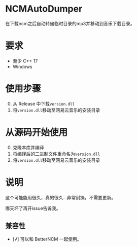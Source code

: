 # NCMAutoDumper

在下载ncm之后自动转储临时目录的mp3并移动到音乐下载目录。

# 要求
- 至少 C++ 17
- Windows

# 使用步骤
0. 从 Release 中下载`version.dll`
1. 将`version.dll`移动至网易云音乐的安装目录

# 从源码开始使用
0. 克隆本库并编译
1. 将编译后的二进制文件重命名为`version.dll`
2. 将`version.dll`移动至网易云音乐的安装目录

# 说明
这个可能能用很久，真的很久...非常耐操，不需要更新。

哪天坏了再开issue告诉我。

## 兼容性
- [√] 可以和 BetterNCM 一起使用。
